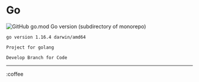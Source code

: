 # Go
![GitHub go.mod Go version (subdirectory of monorepo)](https://img.shields.io/github/go-mod/go-version/eric-jxl/Go?color=blue&label=go&logo=go)

``go version 1.16.4 darwin/amd64``

```Project for golang```
````
Develop Branch for Code
````

-----------------------
:coffee
